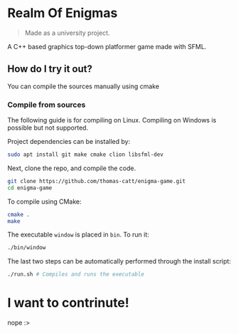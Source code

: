 # Realm Of Enigmas
> Made as a university project.

A C++ based graphics top-down platformer game made with SFML.

## How do I try it out?
You can compile the sources manually using cmake

### Compile from sources
The following guide is for compiling on Linux. Compiling on Windows is possible but not supported.

Project dependencies can be installed by:
```sh
sudo apt install git make cmake clion libsfml-dev
```
Next, clone the repo, and compile the code.

```sh
git clone https://github.com/thomas-catt/enigma-game.git
cd enigma-game
```

To compile using CMake:
```sh
cmake .
make
```

The executable `window` is placed in `bin`. To run it:
```sh
./bin/window
```

The last two steps can be automatically performed through the install script:
```sh
./run.sh # Compiles and runs the executable
```

# I want to contrinute!
nope :>
